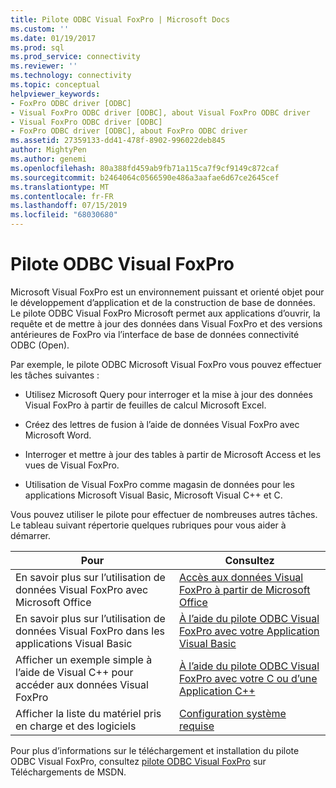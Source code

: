 ```yaml
---
title: Pilote ODBC Visual FoxPro | Microsoft Docs
ms.custom: ''
ms.date: 01/19/2017
ms.prod: sql
ms.prod_service: connectivity
ms.reviewer: ''
ms.technology: connectivity
ms.topic: conceptual
helpviewer_keywords:
- FoxPro ODBC driver [ODBC]
- Visual FoxPro ODBC driver [ODBC], about Visual FoxPro ODBC driver
- Visual FoxPro ODBC driver [ODBC]
- FoxPro ODBC driver [ODBC], about FoxPro ODBC driver
ms.assetid: 27359133-dd41-478f-8902-996022deb845
author: MightyPen
ms.author: genemi
ms.openlocfilehash: 80a388fd459ab9fb71a115ca7f9cf9149c872caf
ms.sourcegitcommit: b2464064c0566590e486a3aafae6d67ce2645cef
ms.translationtype: MT
ms.contentlocale: fr-FR
ms.lasthandoff: 07/15/2019
ms.locfileid: "68030680"
---
```

# <a name="visual-foxpro-odbc-driver"></a>Pilote ODBC Visual FoxPro
Microsoft Visual FoxPro est un environnement puissant et orienté objet pour le développement d’application et de la construction de base de données. Le pilote ODBC Visual FoxPro Microsoft permet aux applications d’ouvrir, la requête et de mettre à jour des données dans Visual FoxPro et des versions antérieures de FoxPro via l’interface de base de données connectivité ODBC (Open).  
  
 Par exemple, le pilote ODBC Microsoft Visual FoxPro vous pouvez effectuer les tâches suivantes :  
  
-   Utilisez Microsoft Query pour interroger et la mise à jour des données Visual FoxPro à partir de feuilles de calcul Microsoft Excel.  
  
-   Créez des lettres de fusion à l’aide de données Visual FoxPro avec Microsoft Word.  
  
-   Interroger et mettre à jour des tables à partir de Microsoft Access et les vues de Visual FoxPro.  
  
-   Utilisation de Visual FoxPro comme magasin de données pour les applications Microsoft Visual Basic, Microsoft Visual C++ et C.  
  
 Vous pouvez utiliser le pilote pour effectuer de nombreuses autres tâches. Le tableau suivant répertorie quelques rubriques pour vous aider à démarrer.  
  
|Pour|Consultez|  
|--------|---------|  
|En savoir plus sur l’utilisation de données Visual FoxPro avec Microsoft Office|[Accès aux données Visual FoxPro à partir de Microsoft Office](../../odbc/microsoft/accessing-visual-foxpro-data-from-microsoft-office.md)|  
|En savoir plus sur l’utilisation de données Visual FoxPro dans les applications Visual Basic|[À l’aide du pilote ODBC Visual FoxPro avec votre Application Visual Basic](../../odbc/microsoft/using-the-vfp-foxpro-odbc-driver-with-your-visual-basic-application.md)|  
|Afficher un exemple simple à l’aide de Visual C++ pour accéder aux données Visual FoxPro|[À l’aide du pilote ODBC Visual FoxPro avec votre C ou d’une Application C++](../../odbc/microsoft/using-the-visual-foxpro-odbc-driver-with-your-c-or-visual-c-application.md)|  
|Afficher la liste du matériel pris en charge et des logiciels|[Configuration système requise](../../odbc/microsoft/system-requirements-visual-foxpro-odbc-driver.md)|  
  
 Pour plus d’informations sur le téléchargement et installation du pilote ODBC Visual FoxPro, consultez [pilote ODBC Visual FoxPro](https://go.microsoft.com/fwlink/?LinkId=121318) sur Téléchargements de MSDN.
